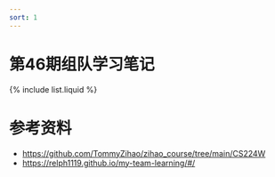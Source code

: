```yaml
---
sort: 1
---
```


# 第46期组队学习笔记

{% include list.liquid %}


# 参考资料

- <https://github.com/TommyZihao/zihao_course/tree/main/CS224W>
- <https://relph1119.github.io/my-team-learning/#/>